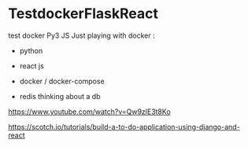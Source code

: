 # TestdockerFlaskReact
test docker Py3 JS
Just playing with docker :
- python
- react js
- docker / docker-compose

- redis
thinking about a db

https://www.youtube.com/watch?v=Qw9zlE3t8Ko


https://scotch.io/tutorials/build-a-to-do-application-using-django-and-react
